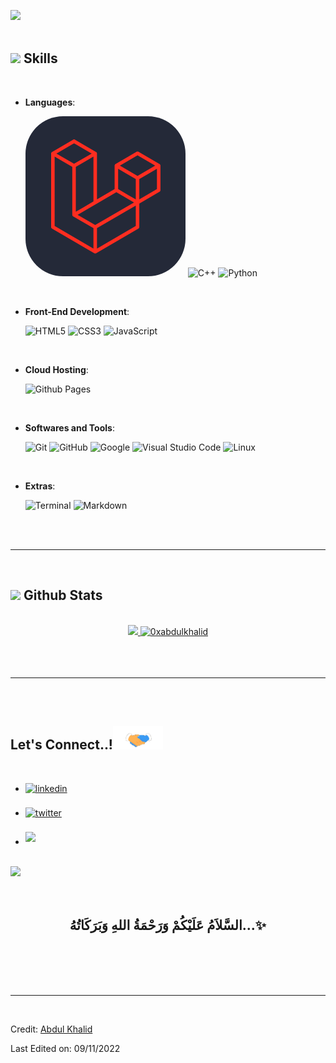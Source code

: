 
<img src="https://user-images.githubusercontent.com/73097560/115834477-dbab4500-a447-11eb-908a-139a6edaec5c.gif"><br><br>

## <img src="https://media2.giphy.com/media/QssGEmpkyEOhBCb7e1/giphy.gif?cid=ecf05e47a0n3gi1bfqntqmob8g9aid1oyj2wr3ds3mg700bl&rid=giphy.gif" width ="25"><b> Skills</b>
<br>

<p align="center">

- **Languages**:
    
    <svg xmlns="http://www.w3.org/2000/svg" width="256" height="256" fill="none" viewBox="0 0 256 256"><rect width="256" height="256" fill="#242938" rx="60"/><path fill="#FF2D20" fill-rule="evenodd" d="M215.846 78.3138C215.91 78.5572 215.944 78.8083 215.944 79.0605V118.26C215.944 118.763 215.813 119.257 215.565 119.692C215.316 120.128 214.958 120.489 214.528 120.739L182.082 139.681V177.226C182.082 178.248 181.547 179.191 180.673 179.706L112.945 219.241C112.79 219.33 112.621 219.387 112.452 219.448C112.388 219.47 112.329 219.509 112.262 219.527C111.788 219.653 111.291 219.653 110.817 219.527C110.74 219.505 110.669 219.462 110.595 219.434C110.44 219.377 110.278 219.327 110.13 219.241L42.4164 179.706C41.9862 179.455 41.6288 179.094 41.3801 178.659C41.1314 178.224 41.0003 177.729 41 177.226V59.6288C41 59.3715 41.0352 59.1214 41.0986 58.8785C41.1198 58.7963 41.1691 58.7213 41.1973 58.6391C41.2501 58.4891 41.2995 58.3355 41.377 58.1961C41.4298 58.1032 41.5073 58.0282 41.5708 57.9425C41.6518 57.8281 41.7258 57.7102 41.8209 57.6102C41.9019 57.528 42.0076 57.4673 42.0993 57.3959C42.2014 57.3101 42.293 57.2172 42.4093 57.1493H42.4128L76.2714 37.3818C76.7001 37.1317 77.1861 37 77.6807 37C78.1753 37 78.6613 37.1317 79.09 37.3818L112.949 57.1493H112.956C113.068 57.2208 113.164 57.3101 113.266 57.3923C113.357 57.4637 113.459 57.528 113.54 57.6066C113.639 57.7102 113.71 57.8281 113.794 57.9425C113.854 58.0282 113.935 58.1032 113.984 58.1961C114.065 58.339 114.111 58.4891 114.168 58.6391C114.196 58.7213 114.245 58.7963 114.266 58.8821C114.331 59.1255 114.364 59.3766 114.365 59.6288V133.079L142.579 116.606V79.0569C142.579 78.8068 142.614 78.5531 142.678 78.3138C142.703 78.228 142.748 78.153 142.777 78.0708C142.833 77.9208 142.882 77.7672 142.96 77.6278C143.013 77.5349 143.09 77.4599 143.15 77.3742C143.235 77.2598 143.305 77.1419 143.404 77.0419C143.485 76.9597 143.587 76.899 143.679 76.8275C143.784 76.7418 143.876 76.6489 143.989 76.581H143.993L177.855 56.8135C178.283 56.563 178.769 56.4311 179.264 56.4311C179.759 56.4311 180.245 56.563 180.673 56.8135L214.532 76.581C214.652 76.6525 214.743 76.7418 214.849 76.824C214.937 76.8954 215.039 76.9597 215.12 77.0383C215.219 77.1419 215.289 77.2598 215.374 77.3742C215.437 77.4599 215.515 77.5349 215.564 77.6278C215.645 77.7672 215.691 77.9208 215.747 78.0708C215.779 78.153 215.825 78.228 215.846 78.3138H215.846ZM210.3 116.606V84.0086L198.451 90.9253L182.082 100.482V133.079L210.303 116.606H210.3ZM176.441 175.572V142.954L160.34 152.279L114.361 178.888V211.813L176.441 175.572ZM46.6443 64.5769V175.572L108.717 211.81V178.891L76.289 160.281L76.2784 160.274L76.2643 160.267C76.1551 160.203 76.0635 160.11 75.9613 160.031C75.8732 159.96 75.7711 159.903 75.6936 159.824L75.6866 159.814C75.595 159.724 75.5315 159.614 75.454 159.513C75.3835 159.417 75.299 159.335 75.2426 159.235L75.2386 159.224C75.1752 159.117 75.1364 158.988 75.0906 158.867C75.0448 158.76 74.9849 158.66 74.9568 158.545V158.541C74.9216 158.406 74.9145 158.263 74.9004 158.123C74.8863 158.016 74.8581 157.909 74.8581 157.802V157.795V81.0505L58.493 71.49L46.6443 64.5805V64.5769ZM77.6842 43.1624L49.4735 59.6288L77.6772 76.0951L105.884 59.6252L77.6772 43.1624H77.6842ZM92.3551 145.926L108.721 136.373V64.5769L96.8719 71.4936L80.5029 81.0504V152.847L92.3551 145.926ZM179.264 62.5941L151.056 79.0605L179.264 95.5268L207.467 79.0569L179.264 62.5941ZM176.441 100.482L160.072 90.9253L148.224 84.0086V116.606L164.589 126.159L176.441 133.079V100.482ZM111.536 173.94L152.909 149.988L173.591 138.02L145.405 121.564L112.952 140.51L83.3743 157.777L111.536 173.94Z" clip-rule="evenodd"/></svg>
    ![C++](https://img.shields.io/badge/C++%20-%2300599C.svg?style=for-the-badge&logo=c%2B%2B&logoColor=white)
    ![Python](https://img.shields.io/badge/Python%20-%2314354C.svg?style=for-the-badge&logo=python&logoColor=white)

<br>   
    
- **Front-End Development**:

   ![HTML5](https://img.shields.io/badge/HTML5%20-%23E34F26.svg?style=for-the-badge&logo=html5&logoColor=white)
   ![CSS3](https://img.shields.io/badge/CSS%20-%231572B6.svg?style=for-the-badge&logo=css3&logoColor=white)
   ![JavaScript](https://img.shields.io/badge/JavaScript%20-%23F7DF1E.svg?style=for-the-badge&logo=javascript&logoColor=black)

<br>

- **Cloud Hosting**:

    ![Github Pages](https://img.shields.io/badge/GitHub%20Pages-%23327FC7.svg?style=for-the-badge&logo=github&logoColor=white)
    
<br>

- **Softwares and Tools**:

    ![Git](https://img.shields.io/badge/git-%23F05033.svg?style=for-the-badge&logo=git&logoColor=white)
    ![GitHub](https://img.shields.io/badge/github-%23121011.svg?style=for-the-badge&logo=github&logoColor=white)
    ![Google](https://img.shields.io/badge/google-%234285F4.svg?style=for-the-badge&logo=google&logoColor=white)
    ![Visual Studio Code](https://img.shields.io/badge/Visual%20Studio%20Code-0078d7.svg?style=for-the-badge&logo=visual-studio-code&logoColor=white)
    ![Linux](https://img.shields.io/badge/Linux-FCC624?style=for-the-badge&logo=linux&logoColor=black) 

<br>

- **Extras**:

    ![Terminal](https://img.shields.io/badge/Terminal-%23054020?style=for-the-badge&logo=gnu-bash&logoColor=white)
    ![Markdown](https://img.shields.io/badge/markdown-%23000000.svg?style=for-the-badge&logo=markdown&logoColor=white)   


</p>

<br>
<br>

-----

<br>


## <img src="https://media.giphy.com/media/iY8CRBdQXODJSCERIr/giphy.gif" width="35"><b> Github Stats </b>
<br>

<div align="center">

<a href="https://github.com/0xabdulkhalid/">
  <img src="https://github-readme-stats.vercel.app/api?username=0xabdulkhalid&include_all_commits=true&count_private=true&show_icons=true&line_height=20&title_color=7A7ADB&icon_color=2234AE&text_color=D3D3D3&bg_color=0,000000,130F40" width="450"/>
  <img src="https://github-readme-stats.vercel.app/api/top-langs?username=0xabdulkhalid&show_icons=true&locale=en&layout=compact&line_height=20&title_color=7A7ADB&icon_color=2234AE&text_color=D3D3D3&bg_color=0,000000,130F40" width="375"  alt="0xabdulkhalid"/>

</a>
</div>

<br>
<br>
<br>

-----

<br>
<br>

## <b> Let's Connect..!</b><img src="https://github.com/0xAbdulKhalid/0xAbdulKhalid/raw/main/assets/mdImages/handshake.gif" width ="80">
<br>
<div align='left'>

<ul>

<li>
<a href="https://linkedin.com/in/0xabdulkhalid" target="_blank">
<img src="https://img.shields.io/badge/linkedin:  0xabdulkhalid-%2300acee.svg?color=405DE6&style=for-the-badge&logo=linkedin&logoColor=white" alt=linkedin style="margin-bottom: 5px;"/>
</a>
</li>

<br>

<li>
<a href="https://twitter.com/0xabdulkhalid" target="_blank">
<img src="https://img.shields.io/badge/twitter:  0xabdulkhalid-%2300acee.svg?color=1DA1F2&style=for-the-badge&logo=twitter&logoColor=white" alt=twitter style="margin-bottom: 5px;"/>
</a>
</li>

<br>

<li>
<a href="mailto:0xabdulkhalid@gmail.com" target="_blank">
<img src="https://img.shields.io/badge/gmail:  0xabdulkhalid-%23EA4335.svg?style=for-the-badge&logo=gmail&logoColor=white" t=mail style="margin-bottom: 5px;" />
</a>
</li>
	
</ul>
</div>

<br>
<img src="https://user-images.githubusercontent.com/73097560/115834477-dbab4500-a447-11eb-908a-139a6edaec5c.gif">
<br>
<br>
<br>

<div align='center'>

## <b>السَّلاَمُ عَلَيْكُمْ وَرَحْمَةُ اللهِ وَبَرَكَاتُهُ...✨</b>

</div>
<br>
<br>
<br>
<br>

---

<br>

Credit: [Abdul Khalid](https://github.com/0xabdulkhalid)

Last Edited on: 09/11/2022
